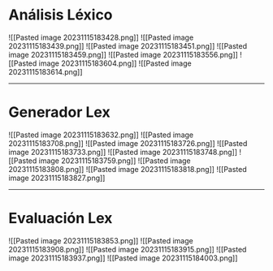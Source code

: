 # Análisis Léxico
![[Pasted image 20231115183428.png]]
![[Pasted image 20231115183439.png]]
![[Pasted image 20231115183451.png]]
![[Pasted image 20231115183459.png]]
![[Pasted image 20231115183556.png]]
![[Pasted image 20231115183604.png]]
![[Pasted image 20231115183614.png]]

---
# Generador Lex
![[Pasted image 20231115183632.png]]
![[Pasted image 20231115183708.png]]
![[Pasted image 20231115183726.png]]
![[Pasted image 20231115183733.png]]
![[Pasted image 20231115183748.png]]
![[Pasted image 20231115183759.png]]
![[Pasted image 20231115183808.png]]
![[Pasted image 20231115183818.png]]
![[Pasted image 20231115183827.png]]

---
# Evaluación Lex
![[Pasted image 20231115183853.png]]
![[Pasted image 20231115183908.png]]
![[Pasted image 20231115183915.png]]
![[Pasted image 20231115183937.png]]
![[Pasted image 20231115184003.png]]
